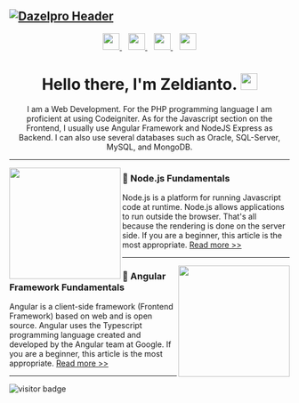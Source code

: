 ## [![Dazelpro Header](https://dazelpro.com/assets/images/githeader.png)](https://dazelpro.com)

<p align='center'>
    <a href="https://www.youtube.com/channel/UCYwbx1db_MYMheTMQKZxV0A">
        <img height="30" src="https://dazelpro.com/assets/images/icon/git-yt.svg">
    </a>
    &nbsp;&nbsp;
    <a href="https://twitter.com/dazelpro">
        <img height="30" src="https://dazelpro.com/assets/images/icon/git-tw.svg">
    </a>
    &nbsp;&nbsp;
    <a href="https://www.linkedin.com/in/zeldianto/">
        <img height="30" src="https://dazelpro.com/assets/images/icon/git-in.svg">
    </a>
    &nbsp;&nbsp;
    <a href="https://www.instagram.com/mynamezel/">
        <img height="30" src="https://dazelpro.com/assets/images/icon/git-ig.svg">
    </a>
</p>

<h1 align='center'> 
    Hello there, I'm Zeldianto. 
    <img src = "https://dazelpro.com/assets/images/wave.gif" width = "30px">
</h1>
<p align='center'>
    I am a Web Development. For the PHP programming language I am proficient at using Codeigniter. As for the Javascript section on the Frontend, I usually use Angular Framework and NodeJS Express as Backend. I can also use several databases such as Oracle, SQL-Server, MySQL, and MongoDB.
</p>


---


<p>
  <a href="https://dazelpro.com/article/tutorial-dasar-node-js"><img width="200" align='left' src="https://dazelpro.com/assets/images/nodejs.webp?raw=true"></a>
</p>

### 📘 Node.js Fundamentals

Node.js is a platform for running Javascript code at runtime. Node.js allows applications to run outside the browser. That's all because the rendering is done on the server side. If you are a beginner, this article is the most appropriate. [Read more >>](https://dazelpro.com/article/tutorial-dasar-node-js)


---


<p>
    <a href="https://dazelpro.com/article/belajar-framework-angular-cli"><img width="200" align='right' src="https://dazelpro.com/assets/images/angular.webp?raw=true"></a>
</p>

### 📘 Angular Framework Fundamentals

Angular is a client-side framework (Frontend Framework) based on web and is open source. Angular uses the Typescript programming language created and developed by the Angular team at Google. If you are a beginner, this article is the most appropriate. [Read more >>](https://dazelpro.com/article/belajar-framework-angular-cli)

<!-- [Latest Post 👉](https://dazelpro.com/blog) -->


<!-- ![Dazelpro's github stats](https://github-readme-stats.vercel.app/api?username=dazelpro&show_icons=true&theme=tokyonight)

[![Top Langs](https://github-readme-stats.vercel.app/api/top-langs/?username=dazelpro&layout=compact)](https://github.com/dazelpro/github-readme-stats) -->

---

![visitor badge](https://visitor-badge.laobi.icu/badge?page_id=dazelpro&title=Viewers)


